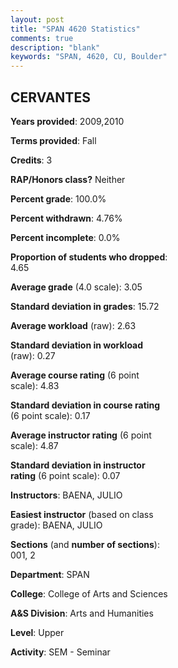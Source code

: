 ```yaml
---
layout: post
title: "SPAN 4620 Statistics"
comments: true
description: "blank"
keywords: "SPAN, 4620, CU, Boulder"
--- 
```

<head>
<script src="https://ajax.googleapis.com/ajax/libs/jquery/2.1.3/jquery.min.js"></script>
<script src="https://dl.dropboxusercontent.com/s/pc42nxpaw1ea4o9/highcharts.js?dl=0"></script>
<!-- <script src="../assets/js/highcharts.js"></script> -->
<style type="text/css">@font-face {
	font-family: "Bebas Neue";
	src: url(https://www.filehosting.org/file/details/544349/BebasNeue%20Regular.otf) format("opentype");
	}
	h1.Bebas { 
		font-family: "Bebas Neue", Verdana, Tahoma;
	}
</style>
</head>
<body>
	<div id="container" style="float: right; width: 45%; height: 88%; margin-left: 2.5%; margin-right: 2.5%;"></div>
	<script language="JavaScript">
		$(document).ready(function() {
		var chart = {type: 'column'};
		var title = {text: 'Grade Distribution'};
		var xAxis = {categories: ['A','B','C','D','F'],crosshair: true};
		var yAxis = {min: 0,title: {text: 'Percentage'}};
		var tooltip = {headerFormat: '<center><b><span style="font-size:20px">{point.key}</span></b></center>',
		               pointFormat: '<td style="padding:0"><b>{point.y:.1f}%</b></td>',
		               footerFormat: '</table>',shared: true,useHTML: true};
		var plotOptions = {column: {pointPadding: 0.0,borderWidth: 0}};  
		var credits = {enabled: false};var series= [{name: 'Percent',data: [48.78,31.71,4.88,4.88,9.76,]}];
		var json = {};
		json.chart = chart;
		json.title = title;
		json.tooltip = tooltip;
		json.xAxis = xAxis;
		json.yAxis = yAxis;  
		json.series = series;
		json.plotOptions = plotOptions;  
		json.credits = credits;
		$('#container').highcharts(json);
	});
	</script>
</body>
			   
## CERVANTES

**Years provided**: 2009,2010

**Terms provided**: Fall

**Credits**: 3

**RAP/Honors class?** Neither

**Percent grade**: 100.0%

**Percent withdrawn**: 4.76%

**Percent incomplete**: 0.0%

**Proportion of students who dropped**: 4.65

**Average grade** (4.0 scale): 3.05

**Standard deviation in grades**: 15.72

**Average workload** (raw): 2.63

**Standard deviation in workload** (raw): 0.27

**Average course rating** (6 point scale): 4.83

**Standard deviation in course rating** (6 point scale): 0.17

**Average instructor rating** (6 point scale): 4.87

**Standard deviation in instructor rating** (6 point scale): 0.07

**Instructors**: BAENA, JULIO

**Easiest instructor** (based on class grade): BAENA, JULIO

**Sections** (and **number of sections**): 001, 2

**Department**: SPAN

**College**: College of Arts and Sciences

**A&S Division**: Arts and Humanities

**Level**: Upper

**Activity**: SEM - Seminar